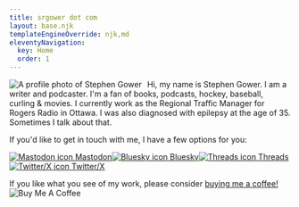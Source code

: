 ```yaml
---
title: srgower dot com 
layout: base.njk
templateEngineOverride: njk,md
eleventyNavigation:
  key: Home
  order: 1
---
```

<p>
<img class="profile" src="/images/profile-image.jpg" alt="A profile photo of Stephen Gower" style="float: left; margin-right: 10px;">
Hi, my name is Stephen Gower. I am a writer and podcaster. I'm a fan of books, podcasts, hockey, baseball, curling & movies. I currently work as the Regional Traffic Manager for Rogers Radio in Ottawa. I was also diagnosed with epilepsy at the age of 35. Sometimes I talk about that.
</p>

If you'd like to get in touch with me, I have a few options for you: 

<p class="indent"><a class="contact" rel = "me" href="https://mstdn.ca/@srgower" target="_blank"><img class="icon" src="/icons/mastodon.svg" alt="Mastodon icon" /> Mastodon</a><a class="contact" rel = 
"me" href="https://bsky.app/profile/srgower.com" target="_blank"><img class="icon" src="/icons/bluesky.svg" alt="Bluesky icon" /> Bluesky</a><a class="contact" href="https://www.threads.net/@srgower" target="_blank"><img class="icon" src="/icons/threads.svg" alt="Threads icon" /> Threads</a><a class="contact" href="https://twitter.com/stephen_g" target="_blank"><img class="icon" src="/icons/x.svg" alt="Twitter/X icon" /> Twitter/X</a></p>

If you like what you see of my work, please consider [buying me a coffee!](https://www.buymeacoffee.com/srgower) <img class="icon" src="/icons/buymeacoffee.svg" alt="Buy Me A Coffee"/>
